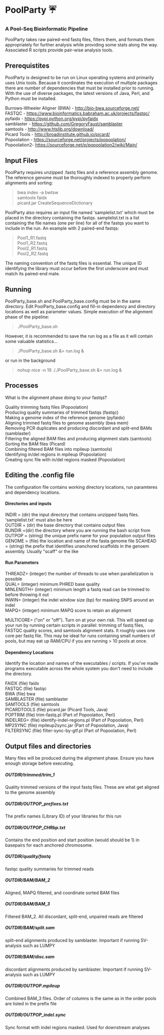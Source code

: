 # PoolParty :umbrella:

### A Pool-Seq Bioinformatic Pipeline

PoolParty takes raw paired-end fastq files, filters them, and formats them appropriately for further analysis while providing some stats along the way. Associated R scripts provide pair-wise analysis tools.

## Prerequistites

PoolParty is designed to be run on Linux operating systems and primarily uses Unix tools. Because it coordinates the execution of multiple packages there are number of dependencies that must be installed prior to running. With the use of diverse packages, the latest versions of Java, Perl, and Python must be installed.

Burrows-Wheeler Aligner (BWA) - http://bio-bwa.sourceforge.net/  
FASTQC - https://www.bioinformatics.babraham.ac.uk/projects/fastqc/  
pyfaidx - https://pypi.python.org/pypi/pyfaidx  
samblaster - https://github.com/GregoryFaust/samblaster  
samtools - http://www.htslib.org/download/  
Picard Tools - http://broadinstitute.github.io/picard/  
Popoolation - https://sourceforge.net/projects/popoolation/  
Popoolation2- https://sourceforge.net/p/popoolation2/wiki/Main/  

## Input Files

PoolParty requires unzipped .fastq files and a reference assembly genome. The reference genome must be thoroughly indexed to properly perform alignments and sorting:

> bwa index -a bwtsw  
> samtools faidx  
> picard.jar CreateSequenceDictionary  

PoolParty also requires an input file named 'samplelist.txt' which must be placed in the directory containing the fastqs. samplelist.txt is a list containing the file names (one per line) for all of the fastqs you want to include in the run. An example with 2 paired-end fastqs:

>Pool1_R1.fastq  
>Pool1_R2.fastq  
>Pool2_R1.fastq  
>Pool2_R2.fastq  

The naming convention of the fastq files is essential. The unique ID identifying the library must occur before the first underscore and must match its paired-end mate. 

## Running 

PoolParty_base.sh and PoolParty_base.config must be in the same directory. Edit PoolParty_base.config and fill-in dependency and directory locations as well as parameter values. Simple execution of the alignment phase of the pipeline:

> ./PoolParty_base.sh

However, it is recommended to save the run log as a file as it will contain some valuable statistics...

> ./PoolParty_base.sh &> run.log &

or run in the background 

> nohup nice -n 19 ././PoolParty_base.sh &> run.log &

## Processes

What is the alignment phase doing to your fastqs? 

Quality trimming fastq files (Popoolation)  
Producing quality summaries of trimmed fastqs (fastqc)  
Making a genome index of the reference genome (pyfaidx)  
Aligning trimmed fastq files to genome assembly (bwa mem)  
Removing PCR duplicates and producing discordant and split-end BAMs (samblaster)  
Filtering the aligned BAM files and producing alignment stats (samtools)  
Sorting the BAM files (Picard)  
Combining filtered BAM files into mpileup (samtools)  
Identifying in/del regions in mpileup (Popoolation)  
Creating sync file with in/del regions masked (Popoolation)  

## Editing the .config file

The configuration file contains working directory locations, run paramteres and dependency locations.

#### Directories and inputs

INDIR = (dir) the input directory that contains unzipped fastq files. 'samplelist.txt' must also be here  
OUTDIR = (dir) the base directory that contains output files  
RUNDIR =(dir) the directory where you are running the bash script from  
OUTPOP = (string) the unique prefix name for your population output files  
GENOME = (file) the location and name of the fasta genome file
SCAHEAD = (string) the prefix that identifies unanchored scaffolds in the genoem assembly. Usually "scaff" or the like  

#### Run Parameters

THREADZ= (integer) the number of threads to use when parallelization is possible  
QUAL= (integer) minimum PHRED base quality  
MINLENGTH= (integer) minimum length a fastq read can be trimmed to before throwing it out  
INWIN= (integer) the indel window size (bp) for masking SNPS around an indel  
MAPQ= (integer) minimum MAPQ score to retain an alignment  

MULTICORE= ("on" or "off"). Turn on at your own risk. This will speed up your run by running certain scripts in parallel:
   trimming of fastq files, FASTQC quality scores, and samtools alignment stats. It roughly uses one core per fastq file. This may be      ideal for runs containing small numbers of pools, but may eat up RAM/CPU if you are running > 10 pools at once.  
   
#### Dependency Locations
Identify the location and names of the executables / scripts.  If you've made programs executable across the whole system you don't need to include the directory.

FAIDX (file) faidx  
FASTQC (file) fastqc  
BWA (file) bwa  
SAMBLASTER (file) samblaster  
SAMTOOLS (file) samtools  
PICARDTOOLS (file) picard.jar (Picard Tools, Java)  
POPTRIM (file) trim-fastq.pl (Part of Popoolation, Perl)  
INDELREG= (file) identify-indel-regions.pl (Part of Popoolation, Perl)  
MP2SYNC (file) mpileup2sync.jar (Part of Popoolation, Java)  
FILTERSYNC (file) filter-sync-by-gtf.pl (Part of Popoolation, Perl)  

## Output files and directories
Many files will be produced during the alignment phase. Ensure you have enough storage before executing.

##### OUTDIR/trimmed/trim_1  
Quality trimmed versions of the input fastq files. These are what get aligned to the genome assembly 

##### OUTDIR/OUTPOP_prefixes.txt  
The prefix names (Library ID) of your libraries for this run 

##### OUTDIR/OUTPOP_CHRbp.txt  
Contains the end position and start position (would should be 1) in basepairs for each anchored chromosome.

##### OUTDIR/quality/fastq  
fastqc quality summaries for trimmed reads  

##### OUTDIR/BAM/BAM_2  
Aligned, MAPQ filtered, and coordinate sorted BAM files  

##### OUTDIR/BAM/BAM_3  
Filtered BAM_2. All discordant, split-end, unpaired reads are filtered   

##### OUTDIR/BAM/split.sam  
split-end alignments produced by samblaster. Important if running SV-analysis such as LUMPY

##### OUTDIR/BAM/disc.sam  
discordant alignments produced by samblaster. Important if running SV-analysis such as LUMPY  

##### OUTDIR/OUTPOP.mpileup  
Combined BAM_3 files. Order of columns is the same as in the order pools are listed in the prefix file  

##### OUTDIR/OUTPOP_indel.sync  
Sync format with indel regions masked. Used for downstream analyses  
